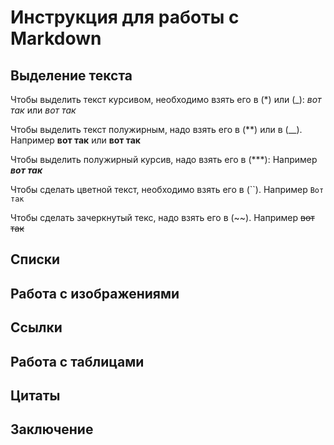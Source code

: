 # Инструкция для работы с Markdown

## Выделение текста

Чтобы выделить текст курсивом, необходимо взять его в (*) или (_): *вот так* или _вот так_

Чтобы выделить текст полужирным, надо взять его в (**) или в (__). Например **вот так** или  __вот так__

Чтобы выделить полужирный курсив, надо взять его в (***): Например ***вот так***

Чтобы сделать цветной текст, необходимо взять его в (``). Например `Вот так` 

Чтобы сделать зачеркнутый текс, надо взять его в (~~).  Например ~~вот так~~

## Списки

## Работа с изображениями

## Ссылки

## Работа с таблицами

## Цитаты

## Заключение